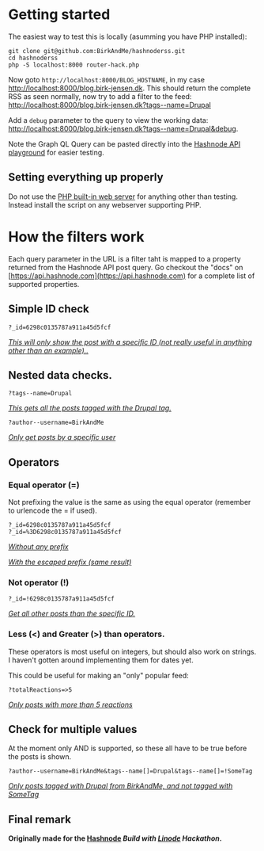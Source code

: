 # Getting started

The easiest way to test this is locally (asumming you have PHP installed):

```
git clone git@github.com:BirkAndMe/hashnoderss.git
cd hashnoderss
php -S localhost:8000 router-hack.php
```

Now goto `http://localhost:8000/BLOG_HOSTNAME`, in my case [http://localhost:8000/blog.birk-jensen.dk](http://localhost:8000/blog.birk-jensen.dk).
This should return the complete RSS as seen normally, now try to add a filter to the feed: [http://localhost:8000/blog.birk-jensen.dk?tags--name=Drupal](http://localhost:8000/blog.birk-jensen.dk?tags--name=Drupal)

Add a `debug` parameter to the query to view the working data: [http://localhost:8000/blog.birk-jensen.dk?tags--name=Drupal&debug](http://localhost:8000/blog.birk-jensen.dk?tags--name=Drupal&debug).

Note the Graph QL Query can be pasted directly into the [Hashnode API playground](https://api.hashnode.com) for easier testing.

## Setting everything up properly

Do not use the [PHP built-in web server](https://www.php.net/manual/en/features.commandline.webserver.php) for anything other than testing. Instead install the script on any webserver supporting PHP.

# How the filters work

Each query parameter in the URL is a filter taht is mapped to a property returned from the Hashnode API post query. Go checkout the "docs" on [https://api.hashnode.com](https://api.hashnode.com) for a complete list of supported properties.

## Simple ID check

```
?_id=6298c0135787a911a45d5fcf
```

[_This will only show the post with a specific ID (not really useful in anything other than an example).._](http://localhost:8000/blog.birk-jensen.dk?_id=6298c0135787a911a45d5fcf)

## Nested data checks.

```
?tags--name=Drupal
```

[_This gets all the posts tagged with the Drupal tag._](http://localhost:8000/blog.birk-jensen.dk?tags--name=Drupal)

```
?author--username=BirkAndMe
```

[_Only get posts by a specific user_](http://localhost:8000/blog.birk-jensen.dk?author--username=BirkAndMe)

## Operators

### Equal operator (=)

Not prefixing the value is the same as using the equal operator (remember to urlencode the = if used).

```
?_id=6298c0135787a911a45d5fcf
?_id=%3D6298c0135787a911a45d5fcf
```

[_Without any prefix_](http://localhost:8000/blog.birk-jensen.dk?_id=6298c0135787a911a45d5fcf)

[_With the escaped prefix (same result)_](http://localhost:8000/blog.birk-jensen.dk?_id=%3D6298c0135787a911a45d5fcf)


### Not operator (!)

```
?_id=!6298c0135787a911a45d5fcf
```

[_Get all other posts than the specific ID._](http://localhost:8000/blog.birk-jensen.dk?_id=!6298c0135787a911a45d5fcf)

### Less (<) and Greater (>) than operators.

These operators is most useful on integers, but should also work on strings. I haven't gotten around implementing them for dates yet.

This could be useful for making an "only" popular feed:

```
?totalReactions=>5
```

[_Only posts with more than 5 reactions_](http://localhost:8000/blog.birk-jensen.dk?totalReactions=%3E5)

## Check for multiple values

At the moment only AND is supported, so these all have to be true before the posts is shown.

```
?author--username=BirkAndMe&tags--name[]=Drupal&tags--name[]=!SomeTag
```

[_Only posts tagged with Drupal from BirkAndMe, and not tagged with SomeTag_](http://localhost:8000/blog.birk-jensen.dk?author--username=BirkAndMe&tags--name[]=Drupal&tags--name[]=!SomeTag)


## Final remark

__Originally made for the [Hashnode](https://hashnode.com) _Build with [Linode](https://linode.com) Hackathon_.__
